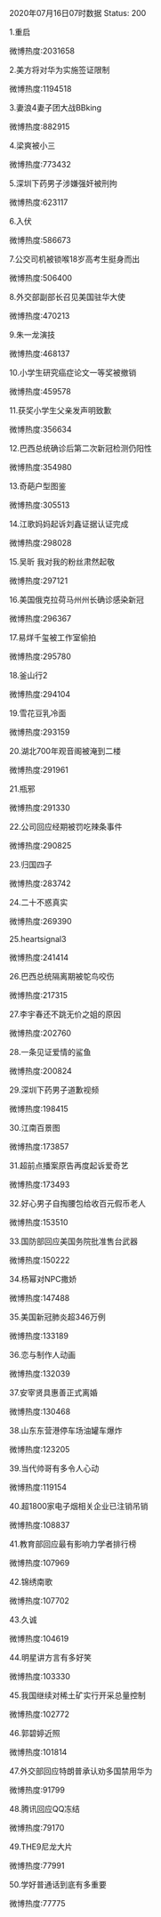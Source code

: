 2020年07月16日07时数据
Status: 200

1.重启

微博热度:2031658

2.美方将对华为实施签证限制

微博热度:1194518

3.妻浪4妻子团大战BBking

微博热度:882915

4.梁爽被小三

微博热度:773432

5.深圳下药男子涉嫌强奸被刑拘

微博热度:623117

6.入伏

微博热度:586673

7.公交司机被锁喉18岁高考生挺身而出

微博热度:506400

8.外交部副部长召见美国驻华大使

微博热度:470213

9.朱一龙演技

微博热度:468137

10.小学生研究癌症论文一等奖被撤销

微博热度:459578

11.获奖小学生父亲发声明致歉

微博热度:356634

12.巴西总统确诊后第二次新冠检测仍阳性

微博热度:354980

13.奇葩户型图鉴

微博热度:305513

14.江歌妈妈起诉刘鑫证据认证完成

微博热度:298028

15.吴昕 我对我的粉丝肃然起敬

微博热度:297121

16.美国俄克拉荷马州州长确诊感染新冠

微博热度:296367

17.易烊千玺被工作室偷拍

微博热度:295780

18.釜山行2

微博热度:294104

19.雪花豆乳冷面

微博热度:293159

20.湖北700年观音阁被淹到二楼

微博热度:291961

21.瓶邪

微博热度:291330

22.公司回应经期被罚吃辣条事件

微博热度:290825

23.归国四子

微博热度:283742

24.二十不惑真实

微博热度:269390

25.heartsignal3

微博热度:241414

26.巴西总统隔离期被鸵鸟咬伤

微博热度:217315

27.李宇春还不跳无价之姐的原因

微博热度:202760

28.一条见证爱情的鲨鱼

微博热度:200824

29.深圳下药男子道歉视频

微博热度:198415

30.江南百景图

微博热度:173857

31.超前点播案原告再度起诉爱奇艺

微博热度:173493

32.好心男子自掏腰包给收百元假币老人

微博热度:153510

33.国防部回应美国务院批准售台武器

微博热度:150222

34.杨幂对NPC撒娇

微博热度:147488

35.美国新冠肺炎超346万例

微博热度:133189

36.恋与制作人动画

微博热度:132039

37.安宰贤具惠善正式离婚

微博热度:130468

38.山东东营港停车场油罐车爆炸

微博热度:123205

39.当代帅哥有多令人心动

微博热度:119154

40.超1800家电子烟相关企业已注销吊销

微博热度:108837

41.教育部回应最有影响力学者排行榜

微博热度:107969

42.锦绣南歌

微博热度:107702

43.久诚

微博热度:104619

44.明星讲方言有多好笑

微博热度:103330

45.我国继续对稀土矿实行开采总量控制

微博热度:102772

46.郭碧婷近照

微博热度:101814

47.外交部回应特朗普承认劝多国禁用华为

微博热度:91799

48.腾讯回应QQ冻结

微博热度:79170

49.THE9尼龙大片

微博热度:77991

50.学好普通话到底有多重要

微博热度:77775

